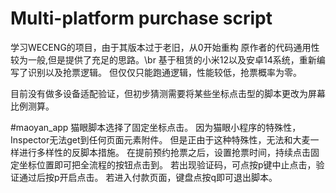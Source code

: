 # Multi-platform purchase script
学习WECENG的项目，由于其版本过于老旧，从0开始重构
原作者的代码通用性较为一般,但是提供了充足的思路。\br
基于租赁的小米12以及安卓14系统，重新编写了识别以及抢票逻辑。
但仅仅只能跑通逻辑，性能较低，抢票概率为零。

目前没有做多设备适配验证，但初步猜测需要将某些坐标点击型的脚本更改为屏幕比例测算。


#maoyan_app
猫眼脚本选择了固定坐标点击。
因为猫眼小程序的特殊性，Inspector无法get到任何页面元素附件。
但是正由于这种特殊性，无法和大麦一样进行多样性的反脚本措施。
在提前预约抢票之后，设置抢票时间，持续点击固定坐标位置即可把全流程的按钮点击到。
若出现验证码，可点按p键中止点击，验证通过后按p开启点击。
若进入付款页面，键盘点按q即可退出脚本。
